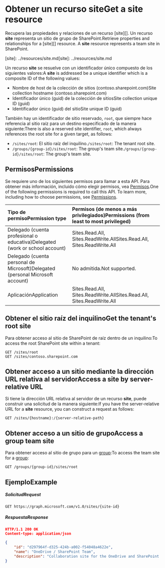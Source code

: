 # <a name="get-a-site-resource"></a><span data-ttu-id="3c7a7-101">Obtener un recurso site</span><span class="sxs-lookup"><span data-stu-id="3c7a7-101">Get a site resource</span></span>

<span data-ttu-id="3c7a7-p101">Recupera las propiedades y relaciones de un recurso [site][]. Un recurso **site** representa un sitio de grupo de SharePoint.</span><span class="sxs-lookup"><span data-stu-id="3c7a7-p101">Retrieve properties and relationships for a [site][] resource. A **site** resource represents a team site in SharePoint.</span></span>

<span data-ttu-id="3c7a7-104">[site]: ../resources/site.md</span><span class="sxs-lookup"><span data-stu-id="3c7a7-104">[site]: ../resources/site.md</span></span>

<span data-ttu-id="3c7a7-105">Un recurso **site** se resuelve con un identificador único compuesto de los siguientes valores:</span><span class="sxs-lookup"><span data-stu-id="3c7a7-105">A **site** is addressed be a unique identifier which is a composite ID of the following values:</span></span>

* <span data-ttu-id="3c7a7-106">Nombre de host de la colección de sitios (contoso.sharepoint.com)</span><span class="sxs-lookup"><span data-stu-id="3c7a7-106">Site collection hostname (contoso.sharepoint.com)</span></span>
* <span data-ttu-id="3c7a7-107">Identificador único (guid) de la colección de sitios</span><span class="sxs-lookup"><span data-stu-id="3c7a7-107">Site collection unique ID (guid)</span></span>
* <span data-ttu-id="3c7a7-108">Identificador único (guid) del sitio</span><span class="sxs-lookup"><span data-stu-id="3c7a7-108">Site unique ID (guid)</span></span>

<span data-ttu-id="3c7a7-109">También hay un identificador de sitio reservado, `root`, que siempre hace referencia al sitio raíz para un destino especificado de la manera siguiente:</span><span class="sxs-lookup"><span data-stu-id="3c7a7-109">There is also a reserved site identifier, `root`, which always references the root site for a given target, as follows:</span></span>

* <span data-ttu-id="3c7a7-110">`/sites/root`: El sitio raíz del inquilino.</span><span class="sxs-lookup"><span data-stu-id="3c7a7-110">`/sites/root`: The tenant root site.</span></span>
* <span data-ttu-id="3c7a7-111">`/groups/{group-id}/sites/root`: The group's team site.</span><span class="sxs-lookup"><span data-stu-id="3c7a7-111">`/groups/{group-id}/sites/root`: The group's team site.</span></span>

## <a name="permissions"></a><span data-ttu-id="3c7a7-112">Permisos</span><span class="sxs-lookup"><span data-stu-id="3c7a7-112">Permissions</span></span>

<span data-ttu-id="3c7a7-p102">Se requiere uno de los siguientes permisos para llamar a esta API. Para obtener más información, incluido cómo elegir permisos, vea [Permisos](../../../concepts/permissions_reference.md).</span><span class="sxs-lookup"><span data-stu-id="3c7a7-p102">One of the following permissions is required to call this API. To learn more, including how to choose permissions, see [Permissions](../../../concepts/permissions_reference.md).</span></span>

|<span data-ttu-id="3c7a7-115">Tipo de permiso</span><span class="sxs-lookup"><span data-stu-id="3c7a7-115">Permission type</span></span>      | <span data-ttu-id="3c7a7-116">Permisos (de menos a más privilegiados)</span><span class="sxs-lookup"><span data-stu-id="3c7a7-116">Permissions (from least to most privileged)</span></span>              |
|:--------------------|:---------------------------------------------------------|
|<span data-ttu-id="3c7a7-117">Delegado (cuenta profesional o educativa)</span><span class="sxs-lookup"><span data-stu-id="3c7a7-117">Delegated (work or school account)</span></span> | <span data-ttu-id="3c7a7-118">Sites.Read.All, Sites.ReadWrite.All</span><span class="sxs-lookup"><span data-stu-id="3c7a7-118">Sites.Read.All, Sites.ReadWrite.All</span></span>    |
|<span data-ttu-id="3c7a7-119">Delegado (cuenta personal de Microsoft)</span><span class="sxs-lookup"><span data-stu-id="3c7a7-119">Delegated (personal Microsoft account)</span></span> | <span data-ttu-id="3c7a7-120">No admitida.</span><span class="sxs-lookup"><span data-stu-id="3c7a7-120">Not supported.</span></span>    |
|<span data-ttu-id="3c7a7-121">Aplicación</span><span class="sxs-lookup"><span data-stu-id="3c7a7-121">Application</span></span> | <span data-ttu-id="3c7a7-122">Sites.Read.All, Sites.ReadWrite.All</span><span class="sxs-lookup"><span data-stu-id="3c7a7-122">Sites.Read.All, Sites.ReadWrite.All</span></span> |

## <a name="get-the-tenants-root-site"></a><span data-ttu-id="3c7a7-123">Obtener el sitio raíz del inquilino</span><span class="sxs-lookup"><span data-stu-id="3c7a7-123">Get the tenant's root site</span></span>

<span data-ttu-id="3c7a7-124">Para obtener acceso al sitio de SharePoint de raíz dentro de un inquilino:</span><span class="sxs-lookup"><span data-stu-id="3c7a7-124">To access the root SharePoint site within a tenant:</span></span>

```http
GET /sites/root
GET /sites/contoso.sharepoint.com
```

## <a name="access-a-site-by-server-relative-url"></a><span data-ttu-id="3c7a7-125">Obtener acceso a un sitio mediante la dirección URL relativa al servidor</span><span class="sxs-lookup"><span data-stu-id="3c7a7-125">Access a site by server-relative URL</span></span>

<span data-ttu-id="3c7a7-126">Si tiene la dirección URL relativa al servidor de un recurso **site**, puede construir una solicitud de la manera siguiente:</span><span class="sxs-lookup"><span data-stu-id="3c7a7-126">If you have the server-relative URL for a **site** resource, you can construct a request as follows:</span></span>

```http
GET /sites/{hostname}:/{server-relative-path}
```

## <a name="access-a-group-team-site"></a><span data-ttu-id="3c7a7-127">Obtener acceso a un sitio de grupo</span><span class="sxs-lookup"><span data-stu-id="3c7a7-127">Access a group team site</span></span>

<span data-ttu-id="3c7a7-128">Para obtener acceso al sitio de grupo para un [group](../resources/group.md):</span><span class="sxs-lookup"><span data-stu-id="3c7a7-128">To access the team site for a [group](../resources/group.md):</span></span>

```http
GET /groups/{group-id}/sites/root
```

## <a name="example"></a><span data-ttu-id="3c7a7-129">Ejemplo</span><span class="sxs-lookup"><span data-stu-id="3c7a7-129">Example</span></span>

##### <a name="request"></a><span data-ttu-id="3c7a7-130">Solicitud</span><span class="sxs-lookup"><span data-stu-id="3c7a7-130">Request</span></span>

<!-- { "blockType": "request", "name": "get-site", "scopes": "sites.read.all service.sharepoint" } -->

```http
GET https://graph.microsoft.com/v1.0/sites/{site-id}
```

##### <a name="response"></a><span data-ttu-id="3c7a7-131">Respuesta</span><span class="sxs-lookup"><span data-stu-id="3c7a7-131">Response</span></span>

<!-- { "blockType": "response", "@type": "microsoft.graph.site", "truncated": true } -->

```json
HTTP/1.1 200 OK
Content-type: application/json

{
    "id": "d297964f-d325-424b-a002-f54048a4622e",
    "name": "OneDrive / SharePoint Team",
    "description": "Collaboration site for the OneDrive and SharePoint team",
}
```

<!-- {
  "type": "#page.annotation",
  "description": "",
  "keywords": "",
  "section": "documentation",
  "tocPath": "Site/Get site by ID"
} -->
